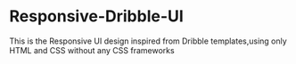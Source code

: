 # Responsive-Dribble-UI
This is the Responsive UI design inspired from Dribble templates,using only HTML and CSS without any CSS frameworks
